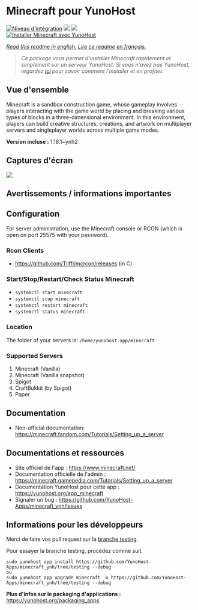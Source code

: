 # Minecraft pour YunoHost

[![Niveau d'intégration](https://dash.yunohost.org/integration/minecraft.svg)](https://dash.yunohost.org/appci/app/minecraft) ![](https://ci-apps.yunohost.org/ci/badges/minecraft.status.svg) ![](https://ci-apps.yunohost.org/ci/badges/minecraft.maintain.svg)  
[![Installer Minecraft avec YunoHost](https://install-app.yunohost.org/install-with-yunohost.svg)](https://install-app.yunohost.org/?app=minecraft)

*[Read this readme in english.](./README.md)*
*[Lire ce readme en français.](./README_fr.md)*

> *Ce package vous permet d'installer Minecraft rapidement et simplement sur un serveur YunoHost.
Si vous n'avez pas YunoHost, regardez [ici](https://yunohost.org/#/install) pour savoir comment l'installer et en profiter.*

## Vue d'ensemble

Minecraft is a sandbox construction game, whose gameplay involves players interacting with the game world by placing and breaking various types of blocks in a three-dimensional environment. In this environment, players can build creative structures, creations, and artwork on multiplayer servers and singleplayer worlds across multiple game modes. 


**Version incluse :** 1.18.1~ynh2



## Captures d'écran

![](./doc/screenshots/image.jpg)

## Avertissements / informations importantes

## Configuration
         
For server administration, use the Minecraft console or RCON (which is open on port 25575 with your password).

### Rcon Clients

- https://github.com/Tiiffi/mcrcon/releases (in C)

### Start/Stop/Restart/Check Status Minecraft

- ```systemctl start minecraft```
- ```systemctl stop minecraft```
- ```systemctl restart minecraft```
- ```systemctl status minecraft```

### Location

The folder of your servers is: `/home/yunohost.app/minecraft`

### Supported Servers
 
1. Minecraft (Vanilla)
2. Minecraft (Vanilla snapshot)
3. Spigot
4. CraftBukkit (by Spigot)
5. Paper
 
## Documentation

 * Non-official documentation: https://minecraft.fandom.com/Tutorials/Setting_up_a_server


## Documentations et ressources

* Site officiel de l'app : https://www.minecraft.net/
* Documentation officielle de l'admin : https://minecraft.gamepedia.com/Tutorials/Setting_up_a_server
* Documentation YunoHost pour cette app : https://yunohost.org/app_minecraft
* Signaler un bug : https://github.com/YunoHost-Apps/minecraft_ynh/issues

## Informations pour les développeurs

Merci de faire vos pull request sur la [branche testing](https://github.com/YunoHost-Apps/minecraft_ynh/tree/testing).

Pour essayer la branche testing, procédez comme suit.
```
sudo yunohost app install https://github.com/YunoHost-Apps/minecraft_ynh/tree/testing --debug
ou
sudo yunohost app upgrade minecraft -u https://github.com/YunoHost-Apps/minecraft_ynh/tree/testing --debug
```

**Plus d'infos sur le packaging d'applications :** https://yunohost.org/packaging_apps